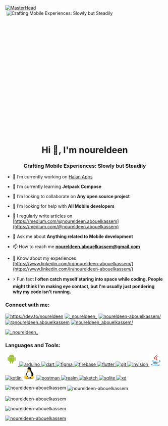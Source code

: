 [![MasterHead](https://media.giphy.com/media/v1.Y2lkPTc5MGI3NjExcTl5YzJyYjluMXdxand3NHNwMmdpZHo1ZnB6eDdwdWpjZXN1eDB4biZlcD12MV9pbnRlcm5hbF9naWZfYnlfaWQmY3Q9Zw/h408T6Y5GfmXBKW62l/giphy.gif)](https://www.linkedin.com/in/noureldeen-abouelkassem/)
<img align="right" alt="Crafting Mobile Experiences: Slowly but Steadily" width="500" height="425" src="https://media.giphy.com/media/v1.Y2lkPTc5MGI3NjExOGhhaHllM2pqNWpmbnBkMjlmNTdyejh5N2o5dnd3OHd0d3V6ODl6cSZlcD12MV9pbnRlcm5hbF9naWZfYnlfaWQmY3Q9Zw/iIqmM5tTjmpOB9mpbn/giphy.gif">






<h1 align="center">Hi 👋, I'm noureldeen</h1>
<h3 align="center">Crafting Mobile Experiences: Slowly but Steadily</h3>

- 🔭 I’m currently working on [Halan Apps](https://play.google.com/store/apps/details?id=com.halanuser&hl=en&gl=US&pli=1)

- 🌱 I’m currently learning **Jetpack Compose**

- 👯 I’m looking to collaborate on **Any open source project**

- 🤝 I’m looking for help with **All Mobile developers**

- 📝 I regularly write articles on [https://medium.com/@noureldeen.abouelkassem](https://medium.com/@noureldeen.abouelkassem)

- 💬 Ask me about **Anything related to Mobile development**

- 📫 How to reach me **noureldeen.abouelkassem@gmail.com**

- 📄 Know about my experiences [https://www.linkedin.com/in/noureldeen-abouelkassem/](https://www.linkedin.com/in/noureldeen-abouelkassem/)

- ⚡ Fun fact **I often catch myself staring into space while coding. People might think I'm making eye contact, but I'm usually just pondering why my code isn't running.**

<h3 align="left">Connect with me:</h3>
<p align="left">
<a href="https://dev.to/https://dev.to/noureldeen" target="blank"><img align="center" src="https://raw.githubusercontent.com/rahuldkjain/github-profile-readme-generator/master/src/images/icons/Social/devto.svg" alt="https://dev.to/noureldeen" height="30" width="40" /></a>
<a href="https://twitter.com/_noureldeen_" target="blank"><img align="center" src="https://raw.githubusercontent.com/rahuldkjain/github-profile-readme-generator/master/src/images/icons/Social/twitter.svg" alt="_noureldeen_" height="30" width="40" /></a>
<a href="https://linkedin.com/in/noureldeen-abouelkassem/" target="blank"><img align="center" src="https://raw.githubusercontent.com/rahuldkjain/github-profile-readme-generator/master/src/images/icons/Social/linked-in-alt.svg" alt="noureldeen-abouelkassem/" height="30" width="40" /></a>
<a href="https://medium.com/@noureldeen.abouelkassem" target="blank"><img align="center" src="https://raw.githubusercontent.com/rahuldkjain/github-profile-readme-generator/master/src/images/icons/Social/medium.svg" alt="@noureldeen.abouelkassem" height="30" width="40" /></a>
<a href="https://www.leetcode.com/noureldeen_abouelkassem/" target="blank"><img align="center" src="https://raw.githubusercontent.com/rahuldkjain/github-profile-readme-generator/master/src/images/icons/Social/leet-code.svg" alt="noureldeen_abouelkassem/" height="30" width="40" /></a>
<p align="left"> <a href="https://twitter.com/_noureldeen_" target="blank"><img src="https://img.shields.io/twitter/follow/_noureldeen_?logo=twitter&style=for-the-badge" alt="_noureldeen_" /></a> </p>
</p>

<h3 align="left">Languages and Tools:</h3>
<p align="left"> <a href="https://developer.android.com" target="_blank" rel="noreferrer"> <img src="https://raw.githubusercontent.com/devicons/devicon/master/icons/android/android-original-wordmark.svg" alt="android" width="40" height="40"/> </a> <a href="https://www.arduino.cc/" target="_blank" rel="noreferrer"> <img src="https://cdn.worldvectorlogo.com/logos/arduino-1.svg" alt="arduino" width="40" height="40"/> </a> <a href="https://dart.dev" target="_blank" rel="noreferrer"> <img src="https://www.vectorlogo.zone/logos/dartlang/dartlang-icon.svg" alt="dart" width="40" height="40"/> </a> <a href="https://www.figma.com/" target="_blank" rel="noreferrer"> <img src="https://www.vectorlogo.zone/logos/figma/figma-icon.svg" alt="figma" width="40" height="40"/> </a> <a href="https://firebase.google.com/" target="_blank" rel="noreferrer"> <img src="https://www.vectorlogo.zone/logos/firebase/firebase-icon.svg" alt="firebase" width="40" height="40"/> </a> <a href="https://flutter.dev" target="_blank" rel="noreferrer"> <img src="https://www.vectorlogo.zone/logos/flutterio/flutterio-icon.svg" alt="flutter" width="40" height="40"/> </a> <a href="https://git-scm.com/" target="_blank" rel="noreferrer"> <img src="https://www.vectorlogo.zone/logos/git-scm/git-scm-icon.svg" alt="git" width="40" height="40"/> </a> <a href="https://www.invisionapp.com/" target="_blank" rel="noreferrer"> <img src="https://www.vectorlogo.zone/logos/invisionapp/invisionapp-icon.svg" alt="invision" width="40" height="40"/> </a> <a href="https://www.java.com" target="_blank" rel="noreferrer"> <img src="https://raw.githubusercontent.com/devicons/devicon/master/icons/java/java-original.svg" alt="java" width="40" height="40"/> </a> <a href="https://kotlinlang.org" target="_blank" rel="noreferrer"> <img src="https://www.vectorlogo.zone/logos/kotlinlang/kotlinlang-icon.svg" alt="kotlin" width="40" height="40"/> </a> <a href="https://www.linux.org/" target="_blank" rel="noreferrer"> <img src="https://raw.githubusercontent.com/devicons/devicon/master/icons/linux/linux-original.svg" alt="linux" width="40" height="40"/> </a> <a href="https://postman.com" target="_blank" rel="noreferrer"> <img src="https://www.vectorlogo.zone/logos/getpostman/getpostman-icon.svg" alt="postman" width="40" height="40"/> </a> <a href="https://realm.io/" target="_blank" rel="noreferrer"> <img src="https://raw.githubusercontent.com/bestofjs/bestofjs-webui/8665e8c267a0215f3159df28b33c365198101df5/public/logos/realm.svg" alt="realm" width="40" height="40"/> </a> <a href="https://www.sketch.com/" target="_blank" rel="noreferrer"> <img src="https://www.vectorlogo.zone/logos/sketchapp/sketchapp-icon.svg" alt="sketch" width="40" height="40"/> </a> <a href="https://www.sqlite.org/" target="_blank" rel="noreferrer"> <img src="https://www.vectorlogo.zone/logos/sqlite/sqlite-icon.svg" alt="sqlite" width="40" height="40"/> </a> <a href="https://www.adobe.com/products/xd.html" target="_blank" rel="noreferrer"> <img src="https://cdn.worldvectorlogo.com/logos/adobe-xd.svg" alt="xd" width="40" height="40"/> </a> </p>

<p><img align="left" src="https://github-readme-stats.vercel.app/api/top-langs?username=noureldeen-abouelkassem&show_icons=true&locale=en&layout=compact" alt="noureldeen-abouelkassem" /></p>

<p>&nbsp;<img align="center" src="https://github-readme-stats.vercel.app/api?username=noureldeen-abouelkassem&show_icons=true&locale=en" alt="noureldeen-abouelkassem" /></p>

<p><img align="center" src="https://github-readme-streak-stats.herokuapp.com/?user=noureldeen-abouelkassem&" alt="noureldeen-abouelkassem" /></p>

<p align="left"> <img src="https://komarev.com/ghpvc/?username=noureldeen-abouelkassem&label=Profile%20views&color=0e75b6&style=flat" alt="noureldeen-abouelkassem" /> </p>

<p align="left"> <a href="https://github.com/ryo-ma/github-profile-trophy"><img src="https://github-profile-trophy.vercel.app/?username=noureldeen-abouelkassem" alt="noureldeen-abouelkassem" /></a> </p>
